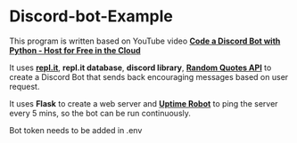 # Discord-bot-Example

This program is written based on YouTube video [**Code a Discord Bot with Python - Host for Free in the Cloud**](https://youtu.be/SPTfmiYiuok)

It uses [**repl.it**](https://repl.it/@LiuLanLan/Discord-Bot#main.py), **repl.it database**, **discord library**, [**Random Quotes API**](https://zenquotes.io/) to create a Discord Bot that sends back encouraging messages based on user request. 

It uses **Flask** to create a web server and [**Uptime Robot**](https://uptimerobot.com/) to ping the server every 5 mins, so the bot can be run continuously.


Bot token needs to be added in .env



